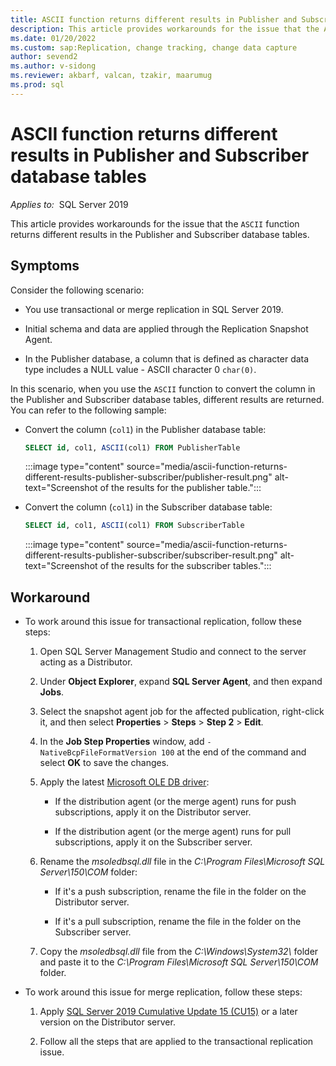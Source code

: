 ```yaml
---
title: ASCII function returns different results in Publisher and Subscriber
description: This article provides workarounds for the issue that the ASCII function returns different results in the Publisher and Subscriber database tables.
ms.date: 01/20/2022
ms.custom: sap:Replication, change tracking, change data capture
author: sevend2
ms.author: v-sidong
ms.reviewer: akbarf, valcan, tzakir, maarumug
ms.prod: sql
---
```


# ASCII function returns different results in Publisher and Subscriber database tables

_Applies to:_&nbsp; SQL Server 2019

This article provides workarounds for the issue that the `ASCII` function returns different results in the Publisher and Subscriber database tables.

## Symptoms

Consider the following scenario:

- You use transactional or merge replication in SQL Server 2019.

- Initial schema and data are applied through the Replication Snapshot Agent.

- In the Publisher database, a column that is defined as character data type includes a NULL value - ASCII character 0 `char(0)`.

In this scenario, when you use the `ASCII` function to convert the column in the Publisher and Subscriber database tables, different results are returned. You can refer to the following sample:

- Convert the column (`col1`) in the Publisher database table:

    ```sql
    SELECT id, col1, ASCII(col1) FROM PublisherTable
    ```

    :::image type="content" source="media/ascii-function-returns-different-results-publisher-subscriber/publisher-result.png" alt-text="Screenshot of the results for the publisher table.":::

- Convert the column (`col1`) in the Subscriber database table:

    ```sql
    SELECT id, col1, ASCII(col1) FROM SubscriberTable
    ```

    :::image type="content" source="media/ascii-function-returns-different-results-publisher-subscriber/subscriber-result.png" alt-text="Screenshot of the results for the subscriber tables.":::

## Workaround

- To work around this issue for transactional replication, follow these steps:

    1. Open SQL Server Management Studio and connect to the server acting as a Distributor.

    1. Under **Object Explorer**, expand **SQL Server Agent**, and then expand **Jobs**.

    1. Select the snapshot agent job for the affected publication, right-click it, and then select **Properties** > **Steps** > **Step 2** > **Edit**.

    1. In the **Job Step Properties** window, add `-NativeBcpFileFormatVersion 100` at the end of the command and select **OK** to save the changes.

    1. Apply the latest [Microsoft OLE DB driver](/sql/connect/oledb/download-oledb-driver-for-sql-server):

        - If the distribution agent (or the merge agent) runs for push subscriptions, apply it on the Distributor server.

        - If the distribution agent (or the merge agent) runs for pull subscriptions, apply it on the Subscriber server.

    1. Rename the *msoledbsql.dll* file in the *C:\Program Files\Microsoft SQL Server\150\COM* folder:

        - If it's a push subscription, rename the file in the folder on the Distributor server.

        - If it's a pull subscription, rename the file in the folder on the Subscriber server.

    1. Copy the *msoledbsql.dll* file from the *C:\Windows\System32\\* folder and paste it to the *C:\Program Files\Microsoft SQL Server\150\COM* folder.

- To work around this issue for merge replication, follow these steps:

    1. Apply [SQL Server 2019 Cumulative Update 15 (CU15)](https://support.microsoft.com/help/5008996) or a later version on the Distributor server.

    1. Follow all the steps that are applied to the transactional replication issue.
